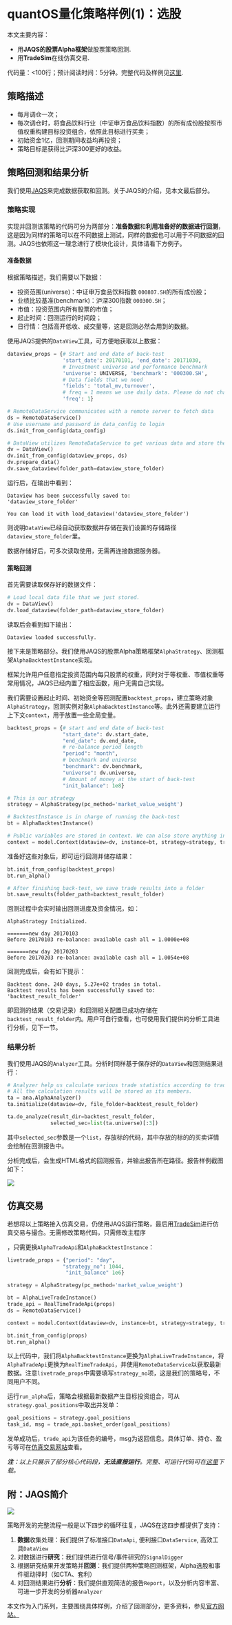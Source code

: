# quantOS量化策略样例(1)：选股

本文主要内容：

- 用**JAQS的股票Alpha框架**做股票策略回测.
- 用**TradeSim**在线仿真交易.

代码量：<100行；预计阅读时间：5分钟。完整代码及样例见[这里](https://github.com/quantOS-org/JAQS/blob/master/example/alpha/first_example.py).

## 策略描述

- 每月调仓一次；
- 每次调仓时，将食品饮料行业（中证申万食品饮料指数）的所有成份股按照市值权重构建目标投资组合，依照此目标进行买卖；
- 初始资金1亿，回测期间收益均再投资；
- 策略目标是获得比沪深300更好的收益。

## 策略回测和结果分析

我们使用[JAQS](https://www.quantos.org/jaqs/index.html)来完成数据获取和回测。关于JAQS的介绍，见本文最后部分。

### 策略实现

实现并回测该策略的代码可分为两部分：**准备数据**和**利用准备好的数据进行回测**，这是因为同样的策略可以在不同数据上测试，同样的数据也可以用于不同数据的回测。JAQS也依照这一理念进行了模块化设计，具体请看下方例子。

#### 准备数据

根据策略描述，我们需要以下数据：

- 投资范围(universe)：中证申万食品饮料指数 `000807.SH`的所有成份股；
- 业绩比较基准(benchmark)：沪深300指数 `000300.SH`；
- 市值：投资范围内所有股票的市值；
- 起止时间：回测运行的时间段；
- 日行情：包括高开低收、成交量等，这是回测必然会用到的数据。

使用JAQS提供的`DataView`工具，可方便地获取以上数据：

```python
dataview_props = {# Start and end date of back-test
                  'start_date': 20170101, 'end_date': 20171030,
                  # Investment universe and performance benchmark
                  'universe': UNIVERSE, 'benchmark': '000300.SH',
                  # Data fields that we need
                  'fields': 'total_mv,turnover',
                  # freq = 1 means we use daily data. Please do not change this.
                  'freq': 1}

# RemoteDataService communicates with a remote server to fetch data
ds = RemoteDataService()
# Use username and password in data_config to login
ds.init_from_config(data_config)

# DataView utilizes RemoteDataService to get various data and store them
dv = DataView()
dv.init_from_config(dataview_props, ds)
dv.prepare_data()
dv.save_dataview(folder_path=dataview_store_folder)
```

运行后，在输出中看到：

```shell
Dataview has been successfully saved to:
'dataview_store_folder'

You can load it with load_dataview('dataview_store_folder')
```

则说明`DataView`已经自动获取数据并存储在我们设置的存储路径`dataview_store_folder`里。

数据存储好后，可多次读取使用，无需再连接数据服务器。

#### 策略回测

首先需要读取保存好的数据文件：

```python
# Load local data file that we just stored.
dv = DataView()
dv.load_dataview(folder_path=dataview_store_folder)
```

读取后会看到如下输出：

```shell
Dataview loaded successfully.
```

接下来是策略部分。我们使用JAQS的股票Alpha策略框架`AlphaStrategy`、回测框架`AlphaBacktestInstance`实现。

框架允许用户任意指定投资范围内每只股票的权重，同时对于等权重、市值权重等常用情况，JAQS已经内置了相应函数，用户无需自己实现。

我们需要设置起止时间、初始资金等回测配置`backtest_props`，建立策略对象`AlphaStrategy`，回测实例对象`AlphaBacktestInstance`等。此外还需要建立运行上下文`context`，用于放置一些全局变量。

```python
backtest_props = {# start and end date of back-test
                  "start_date": dv.start_date,
                  "end_date": dv.end_date,
                  # re-balance period length
                  "period": "month",
                  # benchmark and universe
                  "benchmark": dv.benchmark,
                  "universe": dv.universe,
                  # Amount of money at the start of back-test
                  "init_balance": 1e8}

# This is our strategy
strategy = AlphaStrategy(pc_method='market_value_weight')

# BacktestInstance is in charge of running the back-test
bt = AlphaBacktestInstance()

# Public variables are stored in context. We can also store anything in it
context = model.Context(dataview=dv, instance=bt, strategy=strategy, trade_api=trade_api, pm=pm)
```

准备好这些对象后，即可运行回测并储存结果：

```python
bt.init_from_config(backtest_props)
bt.run_alpha()

# After finishing back-test, we save trade results into a folder
bt.save_results(folder_path=backtest_result_folder)
```

回测过程中会实时输出回测进度及资金情况，如：

```shell
AlphaStrategy Initialized.

=======new day 20170103
Before 20170103 re-balance: available cash all = 1.0000e+08

=======new day 20170203
Before 20170203 re-balance: available cash all = 1.0054e+08
```

回测完成后，会有如下提示：

```shell
Backtest done. 240 days, 5.27e+02 trades in total.
Backtest results has been successfully saved to:
'backtest_result_folder'
```

即回测的结果（交易记录）和回测相关配置已成功存储在`backtest_result_folder`内。用户可自行查看，也可使用我们提供的分析工具进行分析，见下一节。

### 结果分析

我们使用JAQS的`Analyzer`工具。分析时同样基于保存好的`DataView`和回测结果进行：

```python
# Analyzer help us calculate various trade statistics according to trade results.
# All the calculation results will be stored as its members.
ta = ana.AlphaAnalyzer()
ta.initialize(dataview=dv, file_folder=backtest_result_folder)

ta.do_analyze(result_dir=backtest_result_folder,
              selected_sec=list(ta.universe)[:3])
```

其中`selected_sec`参数是一个`list`，存放标的代码，其中存放的标的的买卖详情会绘制在回测报告中。

分析完成后，会生成HTML格式的回测报告，并输出报告所在路径。报告样例截图如下：

![](https://github.com/quantOS-org/quantOSUserGuide/blob/master/assets/alpha_backtest_report.PNG?raw=true)

## 仿真交易

若想将以上策略接入仿真交易，仍使用JAQS运行策略，最后用[TradeSim](https://www.quantos.org/tradesim/index.html)进行仿真交易与撮合。无需修改策略代码，只需修改主程序

，只需更换`AlphaTradeApi`和`AlphaBacktestInstance`：

```python
livetrade_props = {"period": "day",
         		  "strategy_no": 1044,
                   "init_balance" 1e6}

strategy = AlphaStrategy(pc_method='market_value_weight')

bt = AlphaLiveTradeInstance()
trade_api = RealTimeTradeApi(props)
ds = RemoteDataService()

context = model.Context(dataview=dv, instance=bt, strategy=strategy, trade_api=trade_api, pm=pm, data_api=ds)

bt.init_from_config(props)
bt.run_alpha()
```

以上代码中，我们将`AlphaBacktestInstance`更换为`AlphaLiveTradeInstance`，将`AlphaTradeApi`更换为`RealTimeTradeApi`，并使用`RemoteDataService`以获取最新数据。注意`livetrade_props`中需要填写`strategy_no`项，这是我们的策略号，不同用户不同。

运行`run_alpha`后，策略会根据最新数据产生目标投资组合，可从`strategy.goal_positions`中取出并发单：

```python
goal_positions = strategy.goal_positions
task_id, msg = trade_api.basket_order(goal_positions)
```

发单成功后，`trade_api`为该任务的编号，msg为返回信息。具体订单、持仓、盈亏等可在[仿真交易网站](https://www.quantos.org/tradesim/trade.html)查看。

*__注__：以上只展示了部分核心代码段，__无法直接运行__。完整、可运行代码可在[这里](https://github.com/quantOS-org/JAQS/blob/master/example/alpha/first_example.py)下载。*

## 附：JAQS简介

![](https://github.com/quantOS-org/quantOSUserGuide/blob/master/assets/procedure.png?raw=true)

策略开发的完整流程一般是以下四步的循环往复，JAQS在这四步都提供了支持：

1. **数据**收集处理：我们提供了标准接口`DataApi`, 便利接口`DataService`, 高效工具`DataView`
2. 对数据进行**研究**：我们提供进行信号/事件研究的`SignalDigger`
3. 根据研究结果开发策略并**回测**：我们提供两种策略回测框架，Alpha选股和事件驱动择时（如CTA、套利）
4. 对回测结果进行**分析**：我们提供直观简洁的报告`Report`，以及分析内容丰富、可进一步开发的分析器`Analyzer`

本文作为入门系列，主要围绕具体样例，介绍了回测部分，更多资料，参见[官方网站。](https://www.quantos.org/jaqs/index.html)
